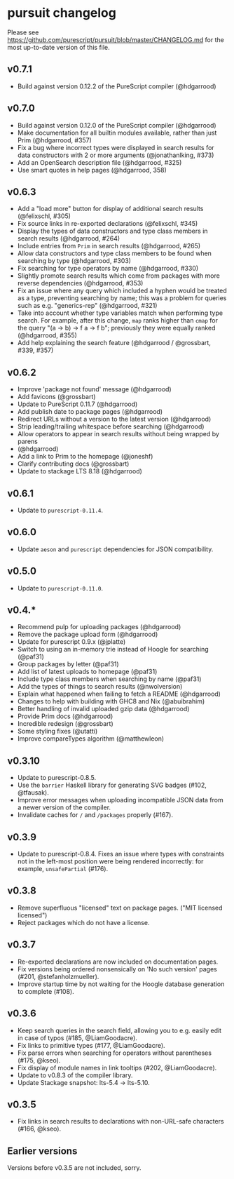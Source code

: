 # pursuit changelog

Please see https://github.com/purescript/pursuit/blob/master/CHANGELOG.md for
the most up-to-date version of this file.

## v0.7.1

* Build against version 0.12.2 of the PureScript compiler (@hdgarrood)

## v0.7.0

* Build against version 0.12.0 of the PureScript compiler (@hdgarrood)
* Make documentation for all builtin modules available, rather than just Prim
  (@hdgarrood, #357)
* Fix a bug where incorrect types were displayed in search results for data
  constructors with 2 or more arguments (@jonathanlking, #373)
* Add an OpenSearch description file (@hdgarrood, #325)
* Use smart quotes in help pages (@hdgarrood, 358)

## v0.6.3

* Add a "load more" button for display of additional search results
  (@felixschl, #305)
* Fix source links in re-exported declarations (@felixschl, #345)
* Display the types of data constructors and type class members in search
  results (@hdgarrood, #264)
* Include entries from `Prim` in search results (@hdgarrood, #265)
* Allow data constructors and type class members to be found when searching by
  type (@hdgarrood, #303)
* Fix searching for type operators by name (@hdgarrood, #330)
* Slightly promote search results which come from packages with more reverse
  dependencies (@hdgarrood, #353)
* Fix an issue where any query which included a hyphen would be treated as a
  type, preventing searching by name; this was a problem for queries such as
  e.g. "generics-rep" (@hdgarrood, #321)
* Take into account whether type variables match when performing type search.
  For example, after this change, `map` ranks higher than `cmap` for the query
  "(a -> b) -> f a -> f b"; previously they were equally ranked (@hdgarrood,
  #355)
* Add help explaining the search feature (@hdgarrood / @grossbart, #339, #357)

## v0.6.2

* Improve 'package not found' message (@hdgarrood)
* Add favicons (@grossbart)
* Update to PureScript 0.11.7 (@hdgarrood)
* Add publish date to package pages (@hdgarrood)
* Redirect URLs without a version to the latest version (@hdgarrood)
* Strip leading/trailing whitespace before searching (@hdgarrood)
* Allow operators to appear in search results without being wrapped by parens
* (@hdgarrood)
* Add a link to Prim to the homepage (@joneshf)
* Clarify contributing docs (@grossbart)
* Update to stackage LTS 8.18 (@hdgarrood)

## v0.6.1

* Update to `purescript-0.11.4`.

## v0.6.0

* Update `aeson` and `purescript` dependencies for JSON compatibility.

## v0.5.0

* Update to `purescript-0.11.0`.

## v0.4.*

* Recommend pulp for uploading packages (@hdgarrood)
* Remove the package upload form (@hdgarrood)
* Update for purescript 0.9.x (@jplatte)
* Switch to using an in-memory trie instead of Hoogle for searching (@paf31)
* Group packages by letter (@paf31)
* Add list of latest uploads to homepage (@paf31)
* Include type class members when searching by name (@paf31)
* Add the types of things to search results (@nwolversion)
* Explain what happened when failing to fetch a README (@hdgarrood)
* Changes to help with building with GHC8 and Nix (@abuibrahim)
* Better handling of invalid uploaded gzip data (@hdgarrood)
* Provide Prim docs (@hdgarrood)
* Incredible redesign (@grossbart)
* Some styling fixes (@utatti)
* Improve compareTypes algorithm (@matthewleon)

## v0.3.10

* Update to purescript-0.8.5.
* Use the `barrier` Haskell library for generating SVG badges (#102,
  @tfausak).
* Improve error messages when uploading incompatible JSON data from a newer
  version of the compiler.
* Invalidate caches for `/` and `/packages` properly (#167).

## v0.3.9

* Update to purescript-0.8.4. Fixes an issue where types with constraints
  not in the left-most position were being rendered incorrectly: for
  example, `unsafePartial` (#176).

## v0.3.8

* Remove superfluous "licensed" text on package pages. ("MIT licensed
  licensed")
* Reject packages which do not have a license.

## v0.3.7

* Re-exported declarations are now included on documentation pages.
* Fix versions being ordered nonsensically on 'No such version' pages (#201,
  @stefanholzmueller).
* Improve startup time by not waiting for the Hoogle database generation to
  complete (#108).

## v0.3.6

* Keep search queries in the search field, allowing you to e.g. easily edit in
  case of typos (#185, @LiamGoodacre).
* Fix links to primitive types (#177, @LiamGoodacre).
* Fix parse errors when searching for operators without parentheses (#175,
  @kseo).
* Fix display of module names in link tooltips (#202, @LiamGoodacre).
* Update to v0.8.3 of the compiler library.
* Update Stackage snapshot: lts-5.4 → lts-5.10.

## v0.3.5

* Fix links in search results to declarations with non-URL-safe characters
  (#166, @kseo).

## Earlier versions

Versions before v0.3.5 are not included, sorry.
